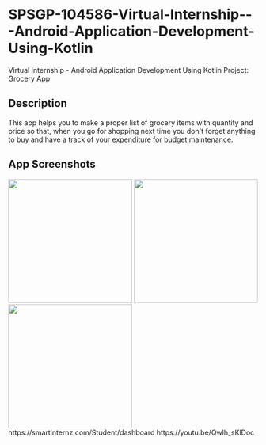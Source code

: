 # SPSGP-104586-Virtual-Internship---Android-Application-Development-Using-Kotlin
Virtual Internship - Android Application Development Using Kotlin
Project: Grocery App


Description
----------------
This app helps you to make a proper list of grocery items with quantity and price so that, when you go for shopping next time you don't forget anything to buy and have a track of your expenditure for budget maintenance.

App Screenshots
------------------
<img src="https://user-images.githubusercontent.com/96471059/192109116-47396958-656f-478c-beb8-c3f6a3c9c87e.png" style="border:0px;width:250px;">
<img src="https://user-images.githubusercontent.com/96471059/192109336-9150a00e-b3b5-4120-90c3-47a47845337a.png" style="width:250px">
<img src="https://user-images.githubusercontent.com/96471059/192109377-e319f8fb-e4e2-4c00-95de-3642e8fd174d.png" style="width:250px">
https://smartinternz.com/Student/dashboard
https://youtu.be/Qwlh_sKlDoc
